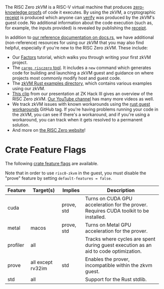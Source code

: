 The RISC Zero zkVM is a RISC-V virtual machine that produces [zero-knowledge
proofs](https://en.wikipedia.org/wiki/Zero-knowledge_proof) of code it executes.
By using the zkVM, a cryptographic [receipt](SessionReceipt) is produced which
anyone can [verify](SessionReceipt::verify) was produced by the zkVM's guest
code. No additional information about the code execution (such as, for example,
the inputs provided) is revealed by publishing the [receipt](SessionReceipt).

In addition to [our reference documentation on
docs.rs](https://docs.rs/risc0-zkvm), we have additional (non-reference)
resources for using our zkVM that you may also find helpful, especially if
you're new to the RISC Zero zkVM. These include:

* Our [Factors](https://github.com/risc0/risc0/tree/main/examples/factors#tutorial)
tutorial, which walks you through writing your first zkVM project.
* The [`cargo risczero` tool](https://crates.io/crates/cargo-risczero). It
includes a `new` command which generates code for building and launching a zkVM
guest and guidance on where projects most commonly modify host and guest code.
* The [zkVM Rust examples
directory](https://github.com/risc0/risc0/tree/main/examples), which contains
various examples using our zkVM.
* [This clip](https://youtu.be/cLqFvhmXiD0) from our presentation at ZK Hack III
gives an overview of the RISC Zero zkVM. [Our YouTube
channel](https://www.youtube.com/@risczero) has many more videos as well.
* We track zkVM issues with known workarounds using the [rust guest
  workarounds](https://github.com/risc0/risc0/issues?q=is%3Aissue+is%3Aopen+label%3A%22rust+guest+workarounds%22)
  GitHub tag. If you're having problems running your code in the zkVM, you can
  see if there's a workaround, and if you're using a workaround, you can track
  when it gets resolved to a permanent solution.
* And more on [the RISC Zero website](https://www.risczero.com/)!

# Crate Feature Flags

The following [crate feature flags](https://doc.rust-lang.org/cargo/reference/features.html) are available.

Note that in order to use `risc0-zkvm` in the guest, you must disable the "prove" feature by setting `default-features = false`.

| Feature  | Target(s)         | Implies    | Description                                                                           |
| -------- | ----------------- | ---------- | ------------------------------------------------------------------------------------- |
| cuda     |                   | prove, std | Turns on CUDA GPU acceleration for the prover. Requires CUDA toolkit to be installed. |
| metal    | macos             | prove, std | Turns on Metal GPU acceleration for the prover.                                       |
| profiler | all               |            | Tracks where cycles are spent during guest execution as an aid to code optimization.  |
| prove    | all except rv32im | std        | Enables the prover, incompatible within the zkvm guest.                               |
| std      | all               |            | Support for the Rust stdlib.                                                          |
